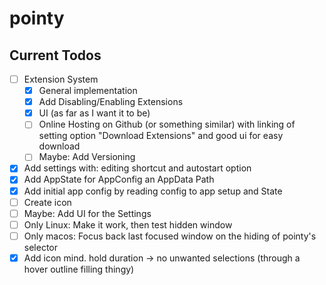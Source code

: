# pointy

## Current Todos

- [ ] Extension System
  - [x] General implementation
  - [x] Add Disabling/Enabling Extensions
  - [x] UI (as far as I want it to be)
  - [ ] Online Hosting on Github (or something similar) with linking of setting option "Download Extensions" and good ui for easy download
  - [ ] Maybe: Add Versioning
- [x] Add settings with: editing shortcut and autostart option
- [x] Add AppState for AppConfig an AppData Path
- [x] Add initial app config by reading config to app setup and State
- [ ] Create icon
- [ ] Maybe: Add UI for the Settings
- [ ] Only Linux: Make it work, then test hidden window
- [ ] Only macos: Focus back last focused window on the hiding of pointy's selector
- [x] Add icon mind. hold duration -> no unwanted selections (through a hover outline filling thingy)
